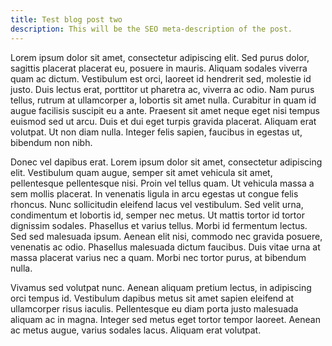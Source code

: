 ```yaml
---
title: Test blog post two
description: This will be the SEO meta-description of the post.
---
```

Lorem ipsum dolor sit amet, consectetur adipiscing elit. Sed purus dolor, sagittis placerat placerat eu, posuere in mauris. Aliquam sodales viverra quam ac dictum. Vestibulum est orci, laoreet id hendrerit sed, molestie id justo. Duis lectus erat, porttitor ut pharetra ac, viverra ac odio. Nam purus tellus, rutrum at ullamcorper a, lobortis sit amet nulla. Curabitur in quam id augue facilisis suscipit eu a ante. Praesent sit amet neque eget nisi tempus euismod sed ut arcu. Duis et dui eget turpis gravida placerat. Aliquam erat volutpat. Ut non diam nulla. Integer felis sapien, faucibus in egestas ut, bibendum non nibh.

Donec vel dapibus erat. Lorem ipsum dolor sit amet, consectetur adipiscing elit. Vestibulum quam augue, semper sit amet vehicula sit amet, pellentesque pellentesque nisi. Proin vel tellus quam. Ut vehicula massa a sem mollis placerat. In venenatis ligula in arcu egestas ut congue felis rhoncus. Nunc sollicitudin eleifend lacus vel vestibulum. Sed velit urna, condimentum et lobortis id, semper nec metus. Ut mattis tortor id tortor dignissim sodales. Phasellus et varius tellus. Morbi id fermentum lectus. Sed sed malesuada ipsum. Aenean elit nisi, commodo nec gravida posuere, venenatis ac odio. Phasellus malesuada dictum faucibus. Duis vitae urna at massa placerat varius nec a quam. Morbi nec tortor purus, at bibendum nulla.

Vivamus sed volutpat nunc. Aenean aliquam pretium lectus, in adipiscing orci tempus id. Vestibulum dapibus metus sit amet sapien eleifend at ullamcorper risus iaculis. Pellentesque eu diam porta justo malesuada aliquam ac in magna. Integer sed metus eget tortor tempor laoreet. Aenean ac metus augue, varius sodales lacus. Aliquam erat volutpat.
